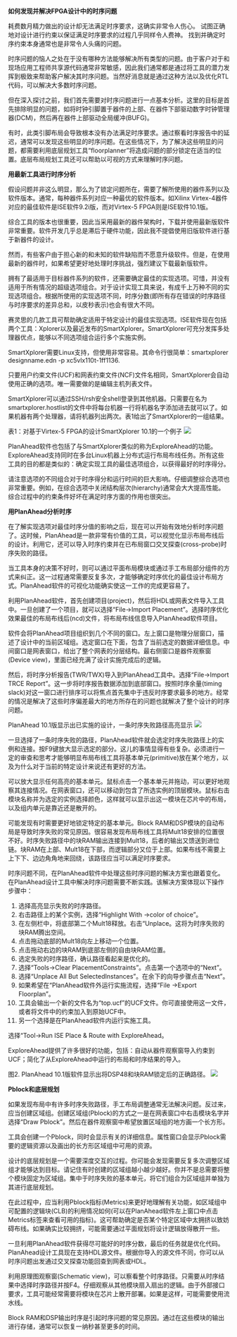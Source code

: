 **如何发现并解决FPGA设计中的时序问题**

耗费数月精力做出的设计却无法满足时序要求，这确实非常令人伤心。
试图正确地对设计进行约束以保证满足时序要求的过程几乎同样令人费神。
找到并确定时序约束本身通常也是非常令人头痛的问题。

时序问题的恼人之处在于没有哪种方法能够解决所有类型的问题。由于客户对于和现场应用工程师共享源代码通常非常敏感，因此我们通常都是通过将工具的潜力发挥到极致来帮助客户解决其时序问题。当然好消息就是通过这种方法以及优化RTL代码，可以解决大多数时序问题。

但在深入探讨之前，我们首先需要对时序问题进行一点基本分析。这里的目标是首先排除明显的问题，如将时钟引脚置于器件的上部、在器件下部驱动数字时钟管理器(DCM)，然后再在器件上部驱动全局缓冲(BUFG)。

有时，此类引脚布局会导致根本没有办法满足时序要求。通过察看时序报告中的延迟，通常可以发现这些明显的时序问题。在这些情况下，为了解决这些明显的问题，都需要利用底层规划工具“floorplanner”将造成问题的部分锁定在适当的位置。底层布局规划工具还可以帮助以可视的方式来理解时序问题。

**用最新工具进行时序分析**

假设问题并非这么明显，那么为了锁定问题所在，需要了解所使用的器件系列以及软件版本。通常，每种器件系列对应一种最优的软件版本。如Xilinx Virtex-4器件对应的最佳软件是ISE软件9.2i版，而对Virtex-5 FPGA则是ISE软件10.1版。

综合工具的版本也很重要，因此当采用最新的器件架构时，下载并使用最新版软件非常重要。软件开发几乎总是滞后于硬件功能，因此我不提倡使用旧版软件进行基于新器件的设计。

然而，有些客户由于担心新的和未知的软件缺陷而不愿意升级软件。但是，在使用最新的器件时，如果希望更好地处理时序挑战，强烈建议下载最新版软件。

拥有了最适用于目标器件系列的软件，还需要确定最佳的实现选项。可惜，并没有适用于所有情况的超级选项组合。对于设计实现工具来说，有成千上万种不同的实现选项组合。根据所使用的实现选项不同，时序分数(即所有存在错误的时序路径与时序要求的差异总和，以皮秒表示)也会有很大不同。

赛灵思的几款工具可帮助确定适用于特定设计的最佳实现选项。ISE软件现在包括两个工具：Xplorer以及最近发布的SmartXplorer。SmartXplorer可充分发挥多处理器优点，能够以不同选项组合运行多个实施实例。

SmartXplorer需要Linux支持，但使用非常容易。其命令行很简单：smartxplorer designname.edn -p xc5vlx110t-1ff1136.

只要用户约束文件(UCF)和网表约束文件(NCF)文件名相同，SmartXplorer会自动使用正确的选项。唯一需要做的是编辑主机列表文件。

SmartXplorer可以通过SSH/rsh安全shell登录到其他机器。只需要在名为smartxplorer.hostlist的文件中将每台机器一行将机器名字添加进去就可以了。如果机器有两个处理器，请将机器列出两次。表1给出了SmartXplorer的一组结果。

表1：对基于Virtex-5 FPGA的设计SmartXplorer 10.1的一个例子
![](http://xilinx.eetrend.com/files-eetrend-xilinx/article/201012/1456-2774-fpga-timing-1.jpg)

PlanAhead软件也包括了与SmartXplorer类似的称为ExploreAhead的功能。ExploreAhead支持同时在多台Linux机器上分布式运行布局布线任务。所有这些工具的目的都是类似的：确定实现工具的最佳选项组合，以获得最好的时序得分。

请注意选项的不同组合对于时序得分和运行时间的巨大影响。仔细调整综合选项也非常重要。例如，在综合选项中关闭结构层次(hierarchy)通常会大大提高性能。综合过程中的约束条件好坏在满足时序方面的作用也很突出。

**用PlanAhead分析时序**

在了解实现选项对最佳时序分值的影响之后，现在可以开始有效地分析时序问题了。这时候，PlanAhead是一款非常有价值的工具，可以视觉化显示布局布线后的设计。利用它，还可以导入时序约束并在已布局窗口交叉探查(cross-probe)时序失败的路径。

当工具本身的决策不好时，则可以通过平面布局模块或通过手工布局部分组件的方式来纠正。这一过程通常需要反复多次，才能够确定时序优化的最佳设计布局方式。PlanAhead软件的可视化功能确实使这一工作的完成更容易了。

利用PlanAhead软件，首先创建项目(project)，然后将HDL或网表文件导入工具中。一旦创建了一个项目，就可以选择“File→Import Placement”。选择时序优化效果最佳的布局布线后(ncd)文件，将布局布线信息导入PlanAhead软件项目。

软件会将PlanAhead项目组织到几个不同的窗口。左上窗口是物理分层窗口，描述了设计中的当前区域组。选定窗口在下面，包含了当前选定的数据详细信息。中间窗口是网表窗口，给出了整个网表的分层结构。最右侧窗口是器件观察窗(Device view)，里面已经充满了设计实施完成后的逻辑。

然后，将时序分析报告(TWR/TWX)导入到PlanAhead工具中。选择“File→Import TRCE Report”。这一步将时序报告数据添加到底部窗口。按照时序余量(timing slack)对这一窗口进行排序可以将焦点首先集中于违反时序要求最多的地方。经常的情况是解决了这些时序偏差最大的地方所存在的问题也就解决了整个设计的时序问题。

PlanAhead 10.1版显示出已实施的设计，一条时序失败路径高亮显示
![](http://xilinx.eetrend.com/files-eetrend-xilinx/article/201012/1456-2775-fpga-timing-2.jpg)

一旦选择了一条时序失败的路径，PlanAhead软件就会选定时序失败路径上的实例和连接。按F9键放大显示选定的部分。这儿的事情显得有些复杂。必须进行一定的审查和思考才能够明显布局布线工具将基本单元(primitive)放在某个地方，以及为什么对于当前的特定设计来说还有更好的方法。

可以放大显示任何高亮的基本单元。鼠标点击一个基本单元并拖动，可以更好地观察其连接情况。在网表窗口，还可以移动到包含了所选实例的顶层模块。鼠标右击模块名称并为选定的实例选择颜色，这样就可以显示出这一模块在芯片中的布局，以及组内单元是靠近还是散开的。

可能发现有时需要更好地锁定特定的基本单元。Block RAM和DSP模块的自动布局是导致时序失败的常见原因。很容易发现布局布线工具将Mult18安排的位置很不好。时序失败路径中的块RAM输出连接到Mult18，后者的输出又馈送到进位链。块RAM在上部、Mult18在下部，而逻辑部分又位于上部。如果布线不需要上上下下、边边角角地来回绕，该路径应当可以满足时序要求。

时序问题不同，在PlanAhead软件中处理这些时序问题的解决方案也跟着变化。在PlanAhead设计工具中解决时序问题需要不断实践。该解决方案体现以下操作步骤中：
1. 选择高亮显示失败的时序路径。
2. 右击路径上的某个实例，选择“Highlight With →color of choice”。
3. 在左侧栏中，将底部第二个Mult18释放。右击“Unplace。这将为时序失败的块RAM腾出空间。
4. 点击拖动底部的Mult18向左上移动一个位置。
5. 点击拖动右边的块RAM到底部左侧的自由块RAM位置。
6. 选定失败的时序路径，确认路径看起来是优化的。
7. 选择“Tools→Clear PlacementConstraints”。点击第一个选项中的“Next”。
8. 选择“Unplace All But SelectedInstances”。在余下的向导步骤点击“Next”。
9. 如果希望在“PlanAhead软件外运行实施流程，选择“File →Export Floorplan”。
10. 工具会输出一个新的文件名为“top.ucf”的UCF文件。你可直接使用这一文件，或者将文件中的约束加入到原始UCF中。
11. 另一个选择是在PlanAhead软件内运行实施工具。

选择“Tool→Run ISE Place & Route with ExploreAhead。

ExploreAhead提供了许多很好的功能，包括：自动从器件观察窗导入约束到UCF；简化了从ExploreAhead中运行的布局和时序结果的导入。

图2. PlanAhead 10.1版软件显示出将DSP48和块RAM锁定后的正确路径。
![](http://xilinx.eetrend.com/files-eetrend-xilinx/article/201012/1456-2776-fpga-timing-3.jpg)

**Pblock和底层规划**

如果发现布局中有许多时序失败路径，手工布局调整通常无法解决问题。反过来，应当创建区域组。创建区域组(Pblock)的方式之一是在网表窗口中右击模块名字并选择“Draw Pblock”。然后在器件观察窗中希望放置区域组的地方画一个长方形。

工具会创建一个Pblock，同时会显示有关的详细信息。属性窗口会显示Pblock需要的逻辑资源以及画出的长方形区域组中可用的资源。

设计的底层规划是一个需要深度交互的过程。你可能会发现需要反复多次调整区域组才能够达到目标。请记住有时创建的区域组越小越少越好。你并不是总需要将整个模块固定为区域组。集中于时序失败的基本单元，将它们组合为区域组并单独为其进行底层规划。

在此过程中，应当利用Pblock指标(Metrics)来更好地理解有关功能，如区域组中可配置的逻辑块(CLB)的利用情况如何(可以在PlanAhead软件左上窗口中点击Metrics标签来查看可用的指标)。这可帮助确定是否某个特定区域中太拥挤以致妨碍布线。如果确实比较拥挤，可能需要通过平面规划将设计逻辑放得散开一些。

一旦利用PlanAhead软件获得尽可能好的时序分数，最后的任务就是优化代码。PlanAhead设计工具现在支持HDL源文件。根据你导入的源文件不同，你可以从时序问题出发通过交叉探查功能回查到网表或HDL。

利用原理图观察窗(Schematic view)，可以察看整个时序路径。只需要从时序结果中选择时序路径并按F4。仔细观察从其他模块扇入扇出的逻辑。由于外部接口要求，工具可能经常需要将模块在芯片上散开部署。如果是这样，可能需要使用流水线。

Block RAM和DSP输出时序是引起时序问题的常见原因。通过在这些模块的输出进行存储，通常可以恢复一纳秒甚至更多的时间。